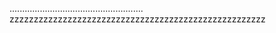 .....................................................
zzzzzzzzzzzzzzzzzzzzzzzzzzzzzzzzzzzzzzzzzzzzzzzzzzzzz

